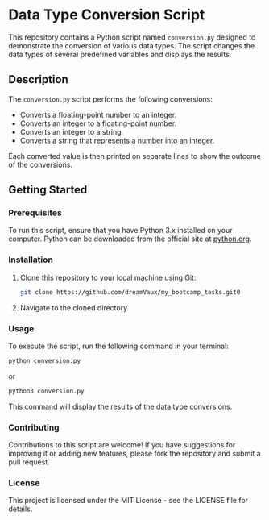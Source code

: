 # Data Type Conversion Script

This repository contains a Python script named `conversion.py` designed to demonstrate the conversion of various data types. The script changes the data types of several predefined variables and displays the results.

## Description

The `conversion.py` script performs the following conversions:
- Converts a floating-point number to an integer.
- Converts an integer to a floating-point number.
- Converts an integer to a string.
- Converts a string that represents a number into an integer.

Each converted value is then printed on separate lines to show the outcome of the conversions.

## Getting Started

### Prerequisites

To run this script, ensure that you have Python 3.x installed on your computer. Python can be downloaded from the official site at [python.org](https://www.python.org/downloads/).

### Installation

1. Clone this repository to your local machine using Git:
   ```bash
   git clone https://github.com/dreamVaux/my_bootcamp_tasks.git0
   ```

2. Navigate to the cloned directory.

### Usage

To execute the script, run the following command in your terminal:

```bash
python conversion.py
```

or

```bash
python3 conversion.py
```

This command will display the results of the data type conversions.

### Contributing
Contributions to this script are welcome! If you have suggestions for improving it or adding new features, please fork the repository and submit a pull request.

### License
This project is licensed under the MIT License - see the LICENSE file for details.